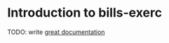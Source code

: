 # Introduction to bills-exerc

TODO: write [great documentation](http://jacobian.org/writing/what-to-write/)
